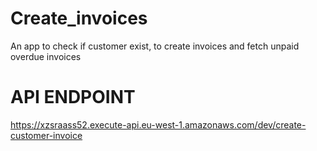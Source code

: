 # Create_invoices
An app to check if customer exist, to create invoices and fetch unpaid overdue invoices

# API ENDPOINT
https://xzsraass52.execute-api.eu-west-1.amazonaws.com/dev/create-customer-invoice
